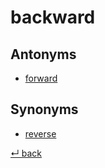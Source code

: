 # backward

## Antonyms

  - [forward](forward.md)
  
## Synonyms

  - [reverse](reverse.md)
  
[↵ back](README.md)